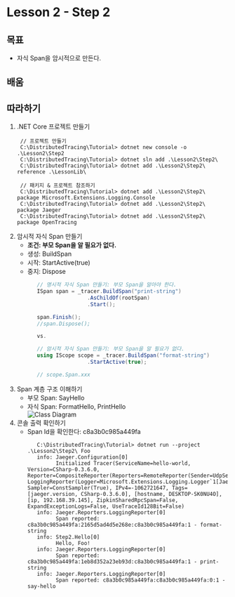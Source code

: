 # Lesson 2 - **Step 2**

## 목표

- 자식 Span을 암시적으로 만든다.

## 배움


## 따라하기
1. .NET Core 프로젝트 만들기
   ```shell
    // 프로젝트 만들기
    C:\DistributedTracing\Tutorial> dotnet new console -o .\Lesson2\Step2
    C:\DistributedTracing\Tutorial> dotnet sln add .\Lesson2\Step2\
    C:\DistributedTracing\Tutorial> dotnet add .\Lesson2\Step2\ reference .\LessonLib\

    // 패키지 & 프로젝트 참조하기
    C:\DistributedTracing\Tutorial> dotnet add .\Lesson2\Step2\ package Microsoft.Extensions.Logging.Console
    C:\DistributedTracing\Tutorial> dotnet add .\Lesson2\Step2\ package Jaeger
    C:\DistributedTracing\Tutorial> dotnet add .\Lesson2\Step2\ package OpenTracing
   ```
1. 암시적 자식 Span 만들기
   - **조건: 부모 Span을 알 필요가 없다.**
   - 생성: BuildSpan
   - 시작: StartActive(true)
   - 중지: Dispose
     ```cs
        // 명시적 자식 Span 만들기: 부모 Span을 알아야 한다.
        ISpan span = _tracer.BuildSpan("print-string")
                        .AsChildOf(rootSpan)
                        .Start();

        span.Finish();
        //span.Dispose();

        vs.

        // 암시적 자식 Span 만들기: 부모 Span을 알 필요가 없다.
        using IScope scope = _tracer.BuildSpan("format-string")
                        .StartActive(true);

        // scope.Span.xxx
     ```
1. Span 계층 구조 이해하기
   - 부모 Span: SayHello
   - 자식 Span: FormatHello, PrintHello  
     ![Class Diagram](http://www.plantuml.com/plantuml/proxy?src=https://raw.githubusercontent.com/hhko/Learning-FunctionalProgramming/tree/master/Fundamentals/DistributedTracing/Tutorial/Lesson2/Step2/UMLs/SpanHierarchy.puml)
1. 콘솔 출력 확인하기
   - Span Id을 확인한다: c8a3b0c985a449fa
     ```shell
        C:\DistributedTracing\Tutorial> dotnet run --project .\Lesson2\Step2\ Foo
        info: Jaeger.Configuration[0]
              Initialized Tracer(ServiceName=hello-world, Version=CSharp-0.3.6.0, Reporter=CompositeReporter(Reporters=RemoteReporter(Sender=UdpSender(UdpTransport=ThriftUdpClientTransport(Client=192.168.99.201:6831))), LoggingReporter(Logger=Microsoft.Extensions.Logging.Logger`1[Jaeger.Reporters.LoggingReporter])), Sampler=ConstSampler(True), IPv4=-1062721647, Tags=[jaeger.version, CSharp-0.3.6.0], [hostname, DESKTOP-SK0NU4O], [ip, 192.168.39.145], ZipkinSharedRpcSpan=False, ExpandExceptionLogs=False, UseTraceId128Bit=False)
        info: Jaeger.Reporters.LoggingReporter[0]
              Span reported: c8a3b0c985a449fa:2165d5ad4d5e268e:c8a3b0c985a449fa:1 - format-string
        info: Step2.Hello[0]
              Hello, Foo!
        info: Jaeger.Reporters.LoggingReporter[0]
              Span reported: c8a3b0c985a449fa:1eb8d352a23eb93d:c8a3b0c985a449fa:1 - print-string
        info: Jaeger.Reporters.LoggingReporter[0]
              Span reported: c8a3b0c985a449fa:c8a3b0c985a449fa:0:1 - say-hello
     ```